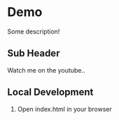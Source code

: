 # Demo

Some description! 

## Sub Header 

Watch me on the youtube..

## Local Development 

1. Open index.html in your browser